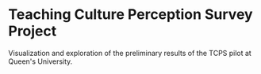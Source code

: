 # Teaching Culture Perception Survey Project

Visualization and exploration of the preliminary results of the TCPS pilot at Queen's University.